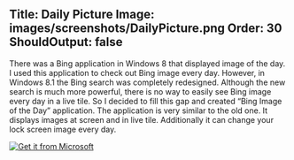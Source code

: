 Title: Daily Picture
Image: images/screenshots/DailyPicture.png
Order: 30
ShouldOutput: false
---
There was a Bing application in Windows 8 that displayed image of the day. I used this application to check out Bing image every day. However, in Windows 8.1 the Bing search was completely redesigned. Although the new search is much more powerful, there is no way to easily see Bing image every day in a live tile. So I decided to fill this gap and created “Bing Image of the Day” application. The application is very similar to the old one. It displays images at screen and in live tile. Additionally it can change your lock screen image every day.

[![Get it from Microsoft](images/ms-store-badge.png)](https://www.microsoft.com/store/apps/9wzdncrfk0wk?cid=storebadge&ocid=badge)
